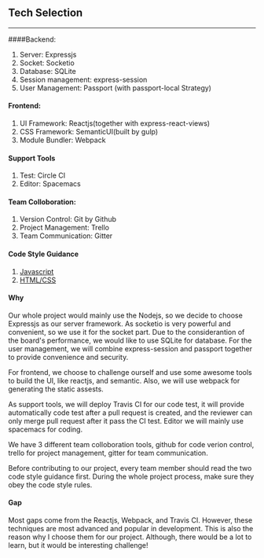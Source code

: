 ## Tech Selection
---
####Backend:
1. Server: Expressjs
2. Socket: Socketio
3. Database: SQLite
4. Session management: express-session
5. User Management: Passport (with passport-local Strategy)

#### Frontend:
1. UI Framework: Reactjs(together with express-react-views)
2. CSS Framework: SemanticUI(built by gulp)
3. Module Bundler: Webpack

#### Support Tools
1. Test: Circle CI
2. Editor: Spacemacs

#### Team Colloboration:
1. Version Control: Git by Github
2. Project Management: Trello
3. Team Communication: Gitter

#### Code Style Guidance
1. [Javascript](https://google.github.io/styleguide/javascriptguide.xml)
2. [HTML/CSS](https://google.github.io/styleguide/htmlcssguide.xml)

#### Why
Our whole project would mainly use the Nodejs, so we decide to choose Expressjs as our server framework. As socketio is very powerful and convenient, so we use it for the socket part. Due to the considerantion of the board's performance, we would like to use SQLite for database. For the user management, we will combine express-session and passport together to provide convenience and security.

For frontend, we choose to challenge ourself and use some awesome tools to build the UI, like reactjs, and semantic. Also, we will use webpack for generating the static assests.

As support tools, we will deploy Travis CI for our code test, it will provide automatically code test after a pull request is created, and the reviewer can only merge pull request after it pass the CI test. Editor we will mainly use spacemacs for coding.

We have 3 different team colloboration tools, github for code verion control, trello for project management, gitter for team communication.

Before contributing to our project, every team member should read the two code style guidance first. During the whole project process, make sure they obey the code style rules.


#### Gap
Most gaps come from the Reactjs, Webpack, and Travis CI. However, these techniques are most advanced and popular in development. This is also the reason why I choose them for our project. Although, there would be a lot to learn, but it would be interesting challenge!


